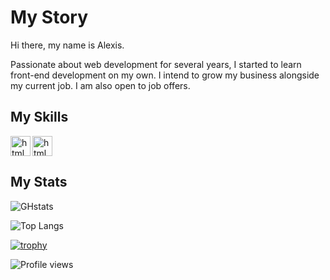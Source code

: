 # My Story

Hi there, my name is Alexis.

Passionate about web development for several years, I started to learn front-end development on my own. I intend to grow my business alongside my current job. I am also open to job offers.

## My Skills

<img align="left" src='https://cdn.jsdelivr.net/gh/devicons/devicon/icons/html5/html5-original.svg' alt='html' height='32'>

<img src='https://cdn.jsdelivr.net/gh/devicons/devicon/icons/css3/css3-original.svg' alt='html' height='32'>

## My Stats

![GHstats](https://github-readme-stats.vercel.app/api?username=codecoder-dev&show_icons=true&layout=compact)

![Top Langs](https://github-readme-stats.vercel.app/api/top-langs/?username=codecoder-dev&layout=compact)

[![trophy](https://github-profile-trophy.vercel.app/?username=codecoder-dev)](https://github.com/ryo-ma/github-profile-trophy)

![Profile views](https://gpvc.arturio.dev/codecoder-dev)
